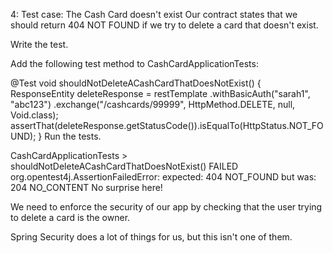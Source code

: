 4: Test case: The Cash Card doesn't exist
Our contract states that we should return 404 NOT FOUND if we try to delete a card that doesn't exist.

Write the test.

Add the following test method to CashCardApplicationTests:

@Test
void shouldNotDeleteACashCardThatDoesNotExist() {
    ResponseEntity<Void> deleteResponse = restTemplate
            .withBasicAuth("sarah1", "abc123")
            .exchange("/cashcards/99999", HttpMethod.DELETE, null, Void.class);
    assertThat(deleteResponse.getStatusCode()).isEqualTo(HttpStatus.NOT_FOUND);
}
Run the tests.

CashCardApplicationTests > shouldNotDeleteACashCardThatDoesNotExist() FAILED
    org.opentest4j.AssertionFailedError:
    expected: 404 NOT_FOUND
    but was: 204 NO_CONTENT
No surprise here!

We need to enforce the security of our app by checking that the user trying to delete a card is the owner.

Spring Security does a lot of things for us, but this isn't one of them.
